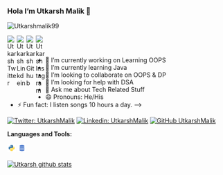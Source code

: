 ### Hola I’m Utkarsh Malik 👋
<p align="left"> <img src="https://komarev.com/ghpvc/?username=Utkarshmalik99&label=Views&color=blue&style=plastic" alt="Utkarshmalik99" /> </p>
<a href="https://twitter.com/UtkarshMalik1">
  <img align="left" alt="Utkarsh Twitter" width="22px" src="https://cdn.jsdelivr.net/npm/simple-icons@v3/icons/twitter.svg" />
 </a>
<a href="https://www.linkedin.com/in/utkarsh-malik-410987152/">
  <img align="left" alt="Utkarsh Linkdein" width="22px" src="https://cdn.jsdelivr.net/npm/simple-icons@v3/icons/linkedin.svg" />
 </a>
<a href="https://github.com/Utkarshmalik99">
  <img align="left" alt="Utkarsh Github" width="22px" src="https://cdn.jsdelivr.net/npm/simple-icons@v3/icons/github.svg" />
</a>
<a href="https://www.instagram.com/utkarshmalik2531/">
  <img align="left" alt="Utkarsh Instagram" width="22px" src="https://cdn.jsdelivr.net/npm/simple-icons@v3/icons/instagram.svg" />
</a>

<br/>
<br/>


- 🔭 I’m currently working on Learning OOPS
- 🌱 I’m currently learning Java
- 👯 I’m looking to collaborate on OOPS & DP
- 🤔 I’m looking for help with DSA
- 💬 Ask me about Tech Related Stuff
- 😄 Pronouns: He/His
- ⚡ Fun fact: I listen songs 10 hours a day.
-->

 



[![Twitter: UtkarshMalik](https://img.shields.io/twitter/follow/UtkarshMalik?style=social)](https://twitter.com/UtkarshMalik1)
[![Linkedin: UtkarshMalik](https://img.shields.io/badge/Utkarsh-Malik-blue?style=flat-square&logo=Linkedin&logoColor=white&link=https://www.linkedin.com/in/utkarsh-malik-410987152/)](https://www.linkedin.com/in/utkarsh-malik-410987152/)
[![GitHub UtkarshMalik](https://img.shields.io/github/followers/Utkarshmalik99?label=follow&style=social)](https://github.com/Utkarshmalik99)

**Languages and Tools:**  

<code><img height="20" src="https://raw.githubusercontent.com/github/explore/80688e429a7d4ef2fca1e82350fe8e3517d3494d/topics/python/python.png"></code>
<code><img height="20" src="https://raw.githubusercontent.com/github/explore/80688e429a7d4ef2fca1e82350fe8e3517d3494d/topics/sql/sql.png"></code>


<a href="https://github.com/Utkarshmalik99">
 <img align="center" src="https://github-readme-stats.vercel.app/api?username=Utkarshmalik99&show_icons=true&theme=light&line_height=27" alt="Utkarsh github stats"/>
</a>

